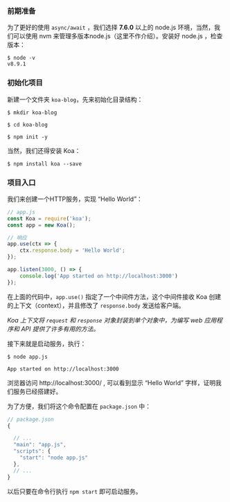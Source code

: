 ### 前期准备

为了更好的使用 `async/await` ，我们选择 **7.6.0** 以上的 node.js 环境，当然，我们可以使用 nvm 来管理多版本node.js（这里不作介绍）。安装好 node.js ，检查版本：

```shell
$ node -v
v8.9.1
```

### 初始化项目

新建一个文件夹 `koa-blog`，先来初始化目录结构：

```shell
$ mkdir koa-blog

$ cd koa-blog

$ npm init -y

```

当然，我们还得安装 Koa：

```shell
$ npm install koa --save
```

### 项目入口

我们来创建一个HTTP服务，实现 “Hello World”：

```js
// app.js
const Koa = require('koa');
const app = new Koa();

// 响应
app.use(ctx => {
    ctx.response.body = 'Hello World';
});

app.listen(3000, () => {
    console.log('App started on http://localhost:3000')
});
```

在上面的代码中，`app.use()` 指定了一个中间件方法，这个中间件接收 Koa 创建的上下文（context），并且修改了 `response.body` 发送给客户端。

*Koa 上下文将 `request` 和 `response` 对象封装到单个对象中，为编写 web 应用程序和 API 提供了许多有用的方法。*

接下来就是启动服务，执行：

```shell
$ node app.js

App started on http://localhost:3000
```

浏览器访问 http://localhost:3000/ , 可以看到显示 “Hello World” 字样，证明我们服务已经搭建好。

为了方便，我们将这个命令配置在 `package.json` 中：

```js
// package.json
{

  // ...
  "main": "app.js",
  "scripts": {
    "start": "node app.js"
  },
  // ...
}

```

以后只要在命令行执行 `npm start` 即可启动服务。
